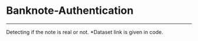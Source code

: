 # Banknote-Authentication
--------------------------
Detecting if the note is real or not.
*Dataset link is given in code.
